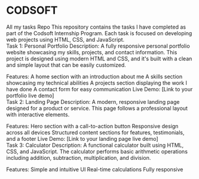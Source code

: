 # CODSOFT
All my tasks Repo
This repository contains the tasks I have completed as part of the Codsoft Internship Program. Each task is focused on developing web projects using HTML, CSS, and JavaScript.
<br>
Task 1: Personal Portfolio
Description:
A fully responsive personal portfolio website showcasing my skills, projects, and contact information. This project is designed using modern HTML and CSS, and it's built with a clean and simple layout that can be easily customized.

Features:
A home section with an introduction about me
A skills section showcasing my technical abilities
A projects section displaying the work I have done
A contact form for easy communication
Live Demo: [Link to your portfolio live demo]
<br>
Task 2: Landing Page
Description:
A modern, responsive landing page designed for a product or service. This page follows a professional layout with interactive elements.

Features:
Hero section with a call-to-action button
Responsive design across all devices
Structured content sections for features, testimonials, and a footer
Live Demo: [Link to your landing page live demo]
<br>
Task 3: Calculator
Description:
A functional calculator built using HTML, CSS, and JavaScript. The calculator performs basic arithmetic operations including addition, subtraction, multiplication, and division.

Features:
Simple and intuitive UI
Real-time calculations
Fully responsive
